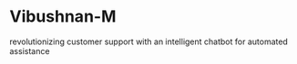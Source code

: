 # Vibushnan-M
revolutionizing customer support with an intelligent chatbot for automated assistance
